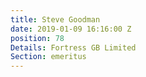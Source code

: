 ```yaml
---
title: Steve Goodman
date: 2019-01-09 16:16:00 Z
position: 78
Details: Fortress GB Limited
Section: emeritus
---
```


